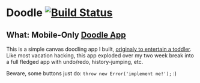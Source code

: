# Doodle [![Build Status](https://travis-ci.org/jzacsh/doodle.svg)](https://travis-ci.org/jzacsh/doodle)

## What: Mobile-Only [Doodle App](http://goo.gl/loJaO5)

This is a simple canvas doodling app I built, [originaly to entertain a
toddler](http://goo.gl/bPihNp). Like most vacation hacking, this app exploded
over my two week break into a full fledged app with undo/redo, history-jumping,
etc.

Beware, some buttons just do: `throw new Error('implement me!');` :)
